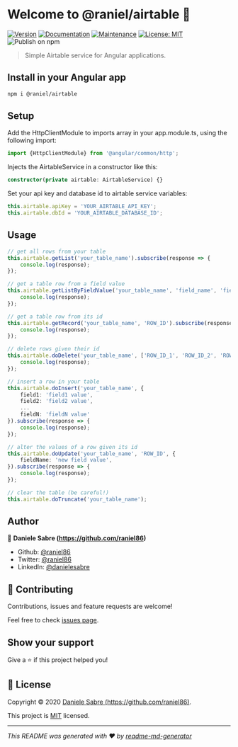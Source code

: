 # Welcome to @raniel/airtable 👋
[![Version](https://img.shields.io/npm/v/@raniel/airtable.svg)](https://www.npmjs.com/package/@raniel/airtable)
[![Documentation](https://img.shields.io/badge/documentation-yes-brightgreen.svg)](https://github.com/raniel86/airtable#readme)
[![Maintenance](https://img.shields.io/badge/Maintained%3F-yes-green.svg)](https://github.com/raniel86/airtable/graphs/commit-activity)
[![License: MIT](https://img.shields.io/github/license/raniel86/airtable)](https://github.com/raniel86/airtable/blob/master/LICENSE)
![Publish on npm](https://github.com/raniel86/airtable/workflows/Publish%20on%20npm/badge.svg)

> Simple Airtable service for Angular applications.

## Install in your Angular app
```sh
npm i @raniel/airtable
```

## Setup
Add the HttpClientModule to imports array in your app.module.ts, using the following import:
```ts
import {HttpClientModule} from '@angular/common/http';
```
Injects the AirtableService in a constructor like this:
```ts
constructor(private airtable: AirtableService) {}
```
Set your api key and database id to airtable service variables:
```ts
this.airtable.apiKey = 'YOUR_AIRTABLE_API_KEY';
this.airtable.dbId = 'YOUR_AIRTABLE_DATABASE_ID';
```

## Usage
```ts
// get all rows from your table
this.airtable.getList('your_table_name').subscribe(response => {  
    console.log(response);  
});

// get a table row from a field value
this.airtable.getListByFieldValue('your_table_name', 'field_name', 'field_value').subscribe(response => {  
    console.log(response);  
});

// get a table row from its id
this.airtable.getRecord('your_table_name', 'ROW_ID').subscribe(response => {  
    console.log(response);  
});

// delete rows given their id
this.airtable.doDelete('your_table_name', ['ROW_ID_1', 'ROW_ID_2', 'ROW_ID_3', ..., 'ROW_ID_N']).subscribe(response => {  
    console.log(response);  
});

// insert a row in your table
this.airtable.doInsert('your_table_name', {  
    field1: 'field1 value',  
    field2: 'field2 value',
    ...
    fieldN: 'fieldN value'
}).subscribe(response => {  
    console.log(response);  
});

// alter the values of a row given its id
this.airtable.doUpdate('your_table_name', 'ROW_ID', {  
    fieldName: 'new field value',  
}).subscribe(response => {  
    console.log(response);  
});

// clear the table (be careful!)
this.airtable.doTruncate('your_table_name');
```

## Author

👤 **Daniele Sabre (https://github.com/raniel86)**

* Github: [@raniel86](https://github.com/raniel86)
* Twitter: [@raniel86](https://twitter.com/raniel86)
* LinkedIn: [@danielesabre](https://linkedin.com/in/danielesabre)

## 🤝 Contributing

Contributions, issues and feature requests are welcome!

Feel free to check [issues page](https://github.com/raniel86/airtable/issues).

## Show your support

Give a ⭐️ if this project helped you!


## 📝 License

Copyright © 2020 [Daniele Sabre (https://github.com/raniel86)](https://github.com/raniel86).

This project is [MIT](https://github.com/raniel86/airtable/blob/master/LICENSE) licensed.

***
_This README was generated with ❤️ by [readme-md-generator](https://github.com/kefranabg/readme-md-generator)_
